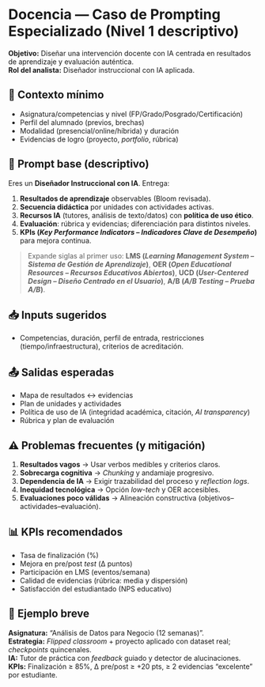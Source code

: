 # Docencia — Caso de Prompting Especializado (Nivel 1 descriptivo)

**Objetivo:** Diseñar una intervención docente con IA centrada en resultados de aprendizaje y evaluación auténtica.  
**Rol del analista:** Diseñador instruccional con IA aplicada.

## 🧩 Contexto mínimo
- Asignatura/competencias y nivel (FP/Grado/Posgrado/Certificación)
- Perfil del alumnado (previos, brechas)
- Modalidad (presencial/online/híbrida) y duración
- Evidencias de logro (proyecto, *portfolio*, rúbrica)

## 🧠 Prompt base (descriptivo)
Eres un **Diseñador Instruccional con IA**. Entrega:
1) **Resultados de aprendizaje** observables (Bloom revisada).  
2) **Secuencia didáctica** por unidades con actividades activas.  
3) **Recursos IA** (tutores, análisis de texto/datos) con **política de uso ético**.  
4) **Evaluación**: rúbrica y evidencias; diferenciación para distintos niveles.  
5) **KPIs (*Key Performance Indicators – Indicadores Clave de Desempeño*)** para mejora continua.

> Expande siglas al primer uso: **LMS (*Learning Management System – Sistema de Gestión de Aprendizaje*)**, **OER (*Open Educational Resources – Recursos Educativos Abiertos*)**, **UCD (*User-Centered Design – Diseño Centrado en el Usuario*)**, **A/B (*A/B Testing – Prueba A/B*)**.

## 📥 Inputs sugeridos
- Competencias, duración, perfil de entrada, restricciones (tiempo/infraestructura), criterios de acreditación.

## 📤 Salidas esperadas
- Mapa de resultados ↔ evidencias  
- Plan de unidades y actividades  
- Política de uso de IA (integridad académica, citación, *AI transparency*)  
- Rúbrica y plan de evaluación

## ⚠️ Problemas frecuentes (y mitigación)
1) **Resultados vagos** → Usar verbos medibles y criterios claros.  
2) **Sobrecarga cognitiva** → *Chunking* y andamiaje progresivo.  
3) **Dependencia de IA** → Exigir trazabilidad del proceso y *reflection logs*.  
4) **Inequidad tecnológica** → Opción *low-tech* y OER accesibles.  
5) **Evaluaciones poco válidas** → Alineación constructiva (objetivos–actividades–evaluación).

## 📊 KPIs recomendados
- Tasa de finalización (%)  
- Mejora en pre/post *test* (Δ puntos)  
- Participación en LMS (eventos/semana)  
- Calidad de evidencias (rúbrica: media y dispersión)  
- Satisfacción del estudiantado (NPS educativo)

## 🧪 Ejemplo breve
**Asignatura:** “Análisis de Datos para Negocio (12 semanas)”.  
**Estrategia:** *Flipped classroom* + proyecto aplicado con dataset real; *checkpoints* quincenales.  
**IA:** Tutor de práctica con *feedback* guiado y detector de alucinaciones.  
**KPIs:** Finalización ≥ 85%, Δ pre/post ≥ +20 pts, ≥ 2 evidencias “excelente” por estudiante.
